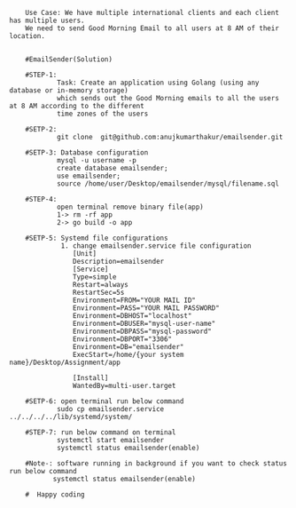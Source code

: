          
        Use Case: We have multiple international clients and each client has multiple users. 
        We need to send Good Morning Email to all users at 8 AM of their location.
        
        
        #EmailSender(Solution)     
        
        #STEP-1: 
                Task: Create an application using Golang (using any database or in-memory storage)
                which sends out the Good Morning emails to all the users at 8 AM according to the different 
                time zones of the users
        
        #SETP-2:
                git clone  git@github.com:anujkumarthakur/emailsender.git

        #SETP-3: Database configuration
                mysql -u username -p
                create database emailsender;
                use emailsender;
                source /home/user/Desktop/emailsender/mysql/filename.sql
        
        #STEP-4:
                open terminal remove binary file(app)
                1-> rm -rf app
                2-> go build -o app

        #SETP-5: Systemd file configurations
                 1. change emailsender.service file configuration
                    [Unit]
                    Description=emailsender
                    [Service]
                    Type=simple
                    Restart=always
                    RestartSec=5s
                    Environment=FROM="YOUR MAIL ID"
                    Environment=PASS="YOUR MAIL PASSWORD"
                    Environment=DBHOST="localhost"
                    Environment=DBUSER="mysql-user-name"
                    Environment=DBPASS="mysql-password"
                    Environment=DBPORT="3306"
                    Environment=DB="emailsender"
                    ExecStart=/home/{your system name}/Desktop/Assignment/app

                    [Install]
                    WantedBy=multi-user.target

        #SETP-6: open terminal run below command
                sudo cp emailsender.service ../../../../lib/systemd/system/
        
        #STEP-7: run below command on terminal
                systemctl start emailsender
                systemctl status emailsender(enable)
        
        #Note-: software running in background if you want to check status run below command
               systemctl status emailsender(enable)

        #  Happy coding 
